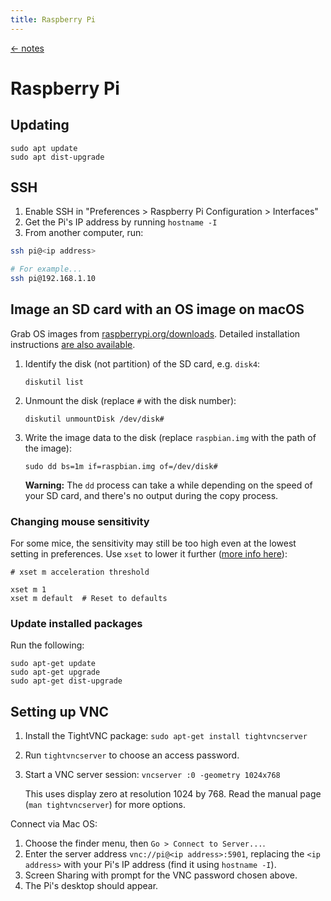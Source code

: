 ```yaml
---
title: Raspberry Pi
---
```


<a href="/notes" class="back">← notes</a>

# Raspberry Pi

## Updating

```
sudo apt update
sudo apt dist-upgrade
```

## SSH

1. Enable SSH in "Preferences > Raspberry Pi Configuration > Interfaces"
2. Get the Pi's IP address by running `hostname -I`
3. From another computer, run:

```bash
ssh pi@<ip address>

# For example...
ssh pi@192.168.1.10
```

## Image an SD card with an OS image on macOS

Grab OS images from [raspberrypi.org/downloads](http://www.raspberrypi.org/downloads). Detailed installation instructions [are also available](http://www.raspberrypi.org/documentation/installation/installing-images/README.md).

1. Identify the disk (not partition) of the SD card, e.g. `disk4`:
    ```
    diskutil list
    ```
2. Unmount the disk (replace `#` with the disk number):
    ```
    diskutil unmountDisk /dev/disk#
    ```
3. Write the image data to the disk (replace `raspbian.img` with the path of the image):
    ```
    sudo dd bs=1m if=raspbian.img of=/dev/disk#
    ```
    **Warning:** The `dd` process can take a while depending on the speed of your SD card, and there's no output during the copy process.

### Changing mouse sensitivity

For some mice, the sensitivity may still be too high even at the lowest setting in preferences. Use `xset` to lower it further ([more info here]()):

```
# xset m acceleration threshold

xset m 1
xset m default  # Reset to defaults
```

### Update installed packages

Run the following:

```
sudo apt-get update
sudo apt-get upgrade
sudo apt-get dist-upgrade
```

## Setting up VNC

1. Install the TightVNC package: `sudo apt-get install tightvncserver`
2. Run `tightvncserver` to choose an access password.
3. Start a VNC server session: `vncserver :0 -geometry 1024x768`

   This uses display zero at resolution 1024 by 768. Read the manual page (`man tightvncserver`) for more options.

Connect via Mac OS:

1. Choose the finder menu, then `Go > Connect to Server...`.
2. Enter the server address `vnc://pi@<ip address>:5901`, replacing the `<ip address>` with your Pi's IP address (find it using `hostname -I`).
3. Screen Sharing with prompt for the VNC password chosen above.
4. The Pi's desktop should appear.
